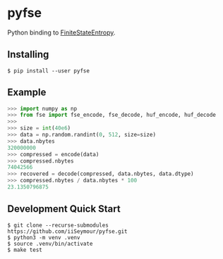 # pyfse

Python binding to [FiniteStateEntropy](https://github.com/Cyan4973/FiniteStateEntropy).

## Installing

```
$ pip install --user pyfse
```

## Example

```python
>>> import numpy as np
>>> from fse import fse_encode, fse_decode, huf_encode, huf_decode
>>>
>>> size = int(40e6)
>>> data = np.random.randint(0, 512, size=size)
>>> data.nbytes
320000000
>>> compressed = encode(data)
>>> compressed.nbytes
74042566
>>> recovered = decode(compressed, data.nbytes, data.dtype)
>>> compressed.nbytes / data.nbytes * 100
23.1350796875
```

## Development Quick Start

```
$ git clone --recurse-submodules https://github.com/iiSeymour/pyfse.git
$ python3 -m venv .venv
$ source .venv/bin/activate
$ make test
```